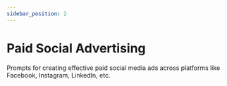 ```yaml
---
sidebar_position: 2
---
```


# Paid Social Advertising

Prompts for creating effective paid social media ads across platforms like Facebook, Instagram, LinkedIn, etc.
